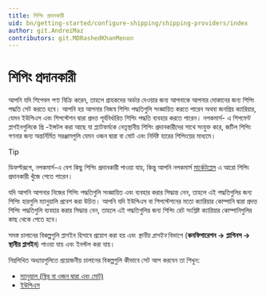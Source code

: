 ```yaml
---
title: শিপিং প্রদানকারী
uid: bn/getting-started/configure-shipping/shipping-providers/index
author: git.AndreiMaz
contributors: git.MDRashedKhanMenon
---
```


# শিপিং প্রদানকারী

আপনি যদি শিপেবল পণ্য বিক্রি করেন, তাহলে গ্রাহকদের অর্ডার দেওয়ার জন্য আপনাকে আপনার দোকানের জন্য শিপিং পদ্ধতি সেট করতে হবে। আপনি হয় আপনার নিজস্ব শিপিং পদ্ধতিগুলি সংজ্ঞায়িত করতে পারেন অথবা জনপ্রিয় ক্যারিয়ার, যেমন ইউপিএস এবং শিপস্টেশন দ্বারা প্রদত্ত পূর্বনির্ধারিত শিপিং পদ্ধতি ব্যবহার করতে পারেন। নপকমার্স- এ শিপমেন্ট প্লাগইনগুলিকে প্রি -ইন্সটল করা আছে যা প্ল্যাটফর্মকে নেতৃস্থানীয় শিপিং প্রদানকারীদের সাথে সংযুক্ত করে, জটিল শিপিং গণনার জন্য অন্তর্নির্মিত সরঞ্জামগুলি যেমন ওজন দ্বারা বা মোট এবং নির্দিষ্ট হারের শিপিংয়ের মাধ্যমে।

> [!TIP]
> 
> ডিফল্টরূপে, নপকমার্স-এ বেশ কিছু শিপিং প্রদানকারী পাওয়া যায়, কিন্তু আপনি নপকমার্স [মার্কেটপ্লেস](https://www.nopcommerce.com/marketplace) এ আরো শিপিং প্রদানকারী খুঁজে পেতে পারেন।

যদি আপনি আপনার নিজের শিপিং পদ্ধতিগুলি সংজ্ঞায়িত এবং ব্যবহার করার সিদ্ধান্ত নেন, তাহলে এই পদ্ধতিগুলির জন্য শিপিং হারগুলি ম্যানুয়ালি প্রবেশ করা উচিত। আপনি যদি ইউপিএস বা শিপস্টেশনের মতো ক্যারিয়ার কোম্পানি দ্বারা প্রদত্ত শিপিং পদ্ধতিগুলি ব্যবহার করার সিদ্ধান্ত নেন, তাহলে এই পদ্ধতিগুলির জন্য শিপিং রেট সংশ্লিষ্ট ক্যারিয়ার কোম্পানিগুলির কাছ থেকে পেতে হবে।

সমস্ত চালানের বিকল্পগুলি প্লাগইন হিসাবে প্রয়োগ করা হয় এবং *স্থানীয় প্লাগইন* বিভাগে (**কনফিগারেশন → প্লাগিনস → স্থানীয় প্লাগইন**) পাওয়া যায় এবং ইনস্টল করা যায়।

নিম্নলিখিত অধ্যায়গুলিতে প্রয়োজনীয় চালানের বিকল্পগুলি কীভাবে সেট আপ করবেন তা শিখুন:
* [ম্যানুয়াল (স্থির বা ওজন দ্বারা এবং মোট)](xref:bn/get-start/configure-shipping/shipping-providers/manual)
* [ইউপিএস](xref:bn/get-start/configure-shipping/shipping-providers/ups)